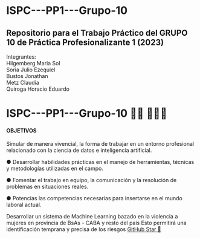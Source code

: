 # ISPC---PP1---Grupo-10
<h2>Repositorio para el Trabajo Práctico del GRUPO 10 de Práctica Profesionalizante 1 (2023) <br></h2>
Integrantes:<br>
Hilgemberg Maria Sol<br>
Soria Julio Ezequiel<br>
Bustos Jonathan<br>
Metz Claudia<br>
Quiroga Horacio Eduardo<br>

# ISPC---PP1---Grupo-10 👋🏾 👩🏾‍💻
<h4>OBJETIVOS</h4>
Simular de manera vivencial, la forma de trabajar en un entorno
profesional relacionado con la ciencia de datos e inteligencia
artificial.<br>
<p>● Desarrollar habilidades prácticas en el manejo de herramientas,
técnicas y metodologías utilizadas en el campo.</p>
<p>● Fomentar el trabajo en equipo, la comunicación y la resolución de
problemas en situaciones reales.<br></p>
<p>● Potencias las competencias necesarias para insertarse en el mundo
laboral actual.<br></p>
Desarrollar un sistema de Machine Learning bazado en la violencia a mujeres en provincia de BsAs - CABA  y resto del país Esto permitirá una identificación temprana y precisa de los riesgos <a href="https://stars.github.com/">GitHub Star 🌟

